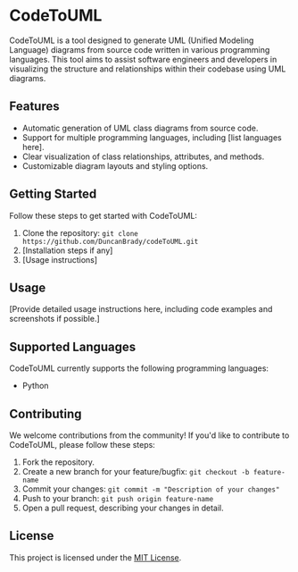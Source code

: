 # CodeToUML

CodeToUML is a tool designed to generate UML (Unified Modeling Language) diagrams from source code written in various programming languages. This tool aims to assist software engineers and developers in visualizing the structure and relationships within their codebase using UML diagrams.

## Features

- Automatic generation of UML class diagrams from source code.
- Support for multiple programming languages, including [list languages here].
- Clear visualization of class relationships, attributes, and methods.
- Customizable diagram layouts and styling options.

## Getting Started

Follow these steps to get started with CodeToUML:

1. Clone the repository: `git clone https://github.com/DuncanBrady/codeToUML.git`
2. [Installation steps if any]
3. [Usage instructions]

## Usage

[Provide detailed usage instructions here, including code examples and screenshots if possible.]

## Supported Languages

CodeToUML currently supports the following programming languages:

- Python

## Contributing

We welcome contributions from the community! If you'd like to contribute to CodeToUML, please follow these steps:

1. Fork the repository.
2. Create a new branch for your feature/bugfix: `git checkout -b feature-name`
3. Commit your changes: `git commit -m "Description of your changes"`
4. Push to your branch: `git push origin feature-name`
5. Open a pull request, describing your changes in detail.

## License

This project is licensed under the [MIT License](LICENSE).
